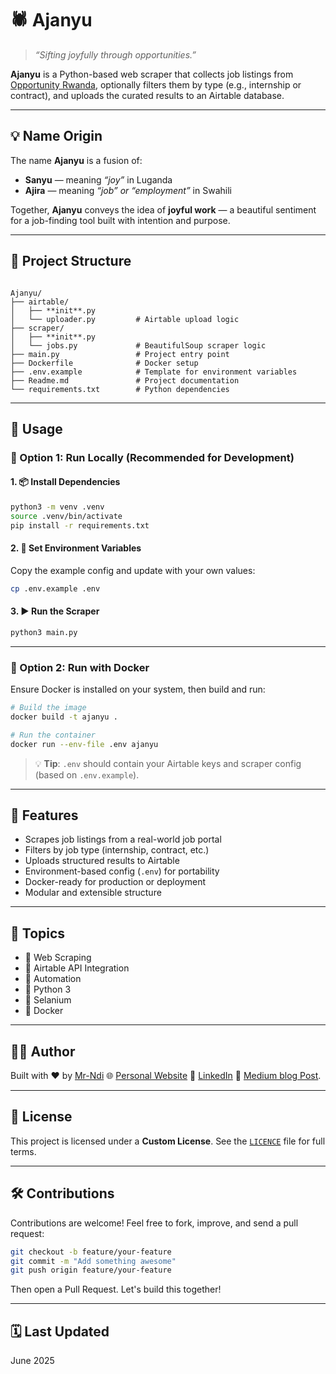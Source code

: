 # 🕷️ Ajanyu

> *“Sifting joyfully through opportunities.”*

**Ajanyu** is a Python-based web scraper that collects job listings from [Opportunity Rwanda](https://opportunity.ini.rw/), optionally filters them by type (e.g., internship or contract), and uploads the curated results to an Airtable database.

---

## 💡 Name Origin

The name **Ajanyu** is a fusion of:

- **Sanyu** — meaning *“joy”* in Luganda
- **Ajira** — meaning *“job” or “employment”* in Swahili

Together, **Ajanyu** conveys the idea of **joyful work** — a beautiful sentiment for a job-finding tool built with intention and purpose.

---

## 📁 Project Structure

```

Ajanyu/
├── airtable/
│   ├── **init**.py
│   └── uploader.py         # Airtable upload logic
├── scraper/
│   ├── **init**.py
│   └── jobs.py             # BeautifulSoup scraper logic
├── main.py                 # Project entry point
├── Dockerfile              # Docker setup
├── .env.example            # Template for environment variables
├── Readme.md               # Project documentation
└── requirements.txt        # Python dependencies

````

---

## 🚀 Usage

### 🔧 Option 1: Run Locally (Recommended for Development)

#### 1. 📦 Install Dependencies

```bash
python3 -m venv .venv
source .venv/bin/activate
pip install -r requirements.txt
````

#### 2. 🔐 Set Environment Variables

Copy the example config and update with your own values:

```bash
cp .env.example .env
```

#### 3. ▶️ Run the Scraper

```bash
python3 main.py
```

---

### 🐳 Option 2: Run with Docker

Ensure Docker is installed on your system, then build and run:

```bash
# Build the image
docker build -t ajanyu .

# Run the container
docker run --env-file .env ajanyu
```

> 💡 **Tip**: `.env` should contain your Airtable keys and scraper config (based on `.env.example`).

---

## 🧠 Features

* Scrapes job listings from a real-world job portal
* Filters by job type (internship, contract, etc.)
* Uploads structured results to Airtable
* Environment-based config (`.env`) for portability
* Docker-ready for production or deployment
* Modular and extensible structure

---

## 📌 Topics

* 🧹 Web Scraping
* 🔌 Airtable API Integration
* 🔁 Automation
* 🐍 Python 3
* 🍲 Selanium
* 🐳 Docker

---

## 🙋‍♂️ Author

Built with ❤️ by [Mr-Ndi](https://github.com/Mr-Ndi)
🌐 [Personal Website](https://mr-ndi.github.io/me/)
🔗 [LinkedIn](https://www.linkedin.com/in/mr-ndi)
🔗 [Medium blog Post](https://medium.com/@ni-poli/solving-the-airtable-python-pat-puzzle-lessons-from-ajanyu-kigalikit-02beee22cb77).

---

## 📄 License

This project is licensed under a **Custom License**. See the [`LICENCE`](LICENCE.md) file for full terms.

---

## 🛠️ Contributions

Contributions are welcome! Feel free to fork, improve, and send a pull request:

```bash
git checkout -b feature/your-feature
git commit -m "Add something awesome"
git push origin feature/your-feature
```

Then open a Pull Request. Let's build this together!

---

## 🗓️ Last Updated

June 2025